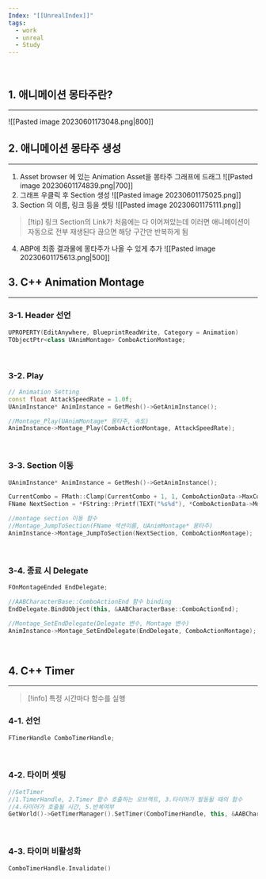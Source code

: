 ```yaml
---
Index: "[[UnrealIndex]]"
tags:
  - work
  - unreal
  - Study
---
```

   
## 1. 애니메이션 몽타주란?
---
![[Pasted image 20230601173048.png|800]]
   
   
## 2. 애니메이션 몽타주 생성
---
1. Asset browser 에 있는 Animation Asset을 몽타주 그래프에 드래그
![[Pasted image 20230601174839.png|700]]
2. 그래프 우클릭 후 Section 생성
![[Pasted image 20230601175025.png]]
3. Section 의 이름, 링크 등을 셋팅
![[Pasted image 20230601175111.png]]
> [!tip] 링크
> Section의 Link가 처음에는 다 이어져있는데 이러면 애니메이션이 자동으로 전부 재생된다
> 끊으면 해당 구간만 반복하게 됨
   
4. ABP에 최종 결과물에 몽타주가 나올 수 있게 추가
![[Pasted image 20230601175613.png|500]]
   
   
## 3. C++ Animation Montage
---
### 3-1. Header 선언
```cpp
UPROPERTY(EditAnywhere, BlueprintReadWrite, Category = Animation)
TObjectPtr<class UAnimMontage> ComboActionMontage;
```
   
### 3-2. Play
```cpp
// Animation Setting
const float AttackSpeedRate = 1.0f;
UAnimInstance* AnimInstance = GetMesh()->GetAnimInstance();

//Montage_Play(UAnimMontage* 몽타주, 속도)
AnimInstance->Montage_Play(ComboActionMontage, AttackSpeedRate);
```
   
### 3-3. Section 이동
```cpp
UAnimInstance* AnimInstance = GetMesh()->GetAnimInstance();

CurrentCombo = FMath::Clamp(CurrentCombo + 1, 1, ComboActionData->MaxComboCount);
FName NextSection = *FString::Printf(TEXT("%s%d"), *ComboActionData->MontageSectionNamePrefix, CurrentCombo);

//montage section 이동 함수
//Montage_JumpToSection(FName 섹션이름, UAnimMontage* 몽타주)
AnimInstance->Montage_JumpToSection(NextSection, ComboActionMontage);
```
   
### 3-4. 종료 시 Delegate
```cpp
FOnMontageEnded EndDelegate;

//AABCharacterBase::ComboActionEnd 함수 binding
EndDelegate.BindUObject(this, &AABCharacterBase::ComboActionEnd);

//Montage_SetEndDelegate(Delegate 변수, Montage 변수)
AnimInstance->Montage_SetEndDelegate(EndDelegate, ComboActionMontage);
```
   
   
## 4. C++ Timer 
---
> [!info] 특정 시간마다 함수를 실행

### 4-1. 선언
```cpp
FTimerHandle ComboTimerHandle;
```
   
### 4-2. 타이머 셋팅
```cpp
//SetTimer
//1.TimerHandle, 2.Timer 함수 호출하는 오브젝트, 3.타이머가 발동될 때의 함수
//4.타이머가 호출될 시간, 5.반복여부
GetWorld()->GetTimerManager().SetTimer(ComboTimerHandle, this, &AABCharacterBase::ComboCheck, ComboEffectiveTime, false);
```
   
### 4-3. 타이머 비활성화
```cpp
ComboTimerHandle.Invalidate()
```